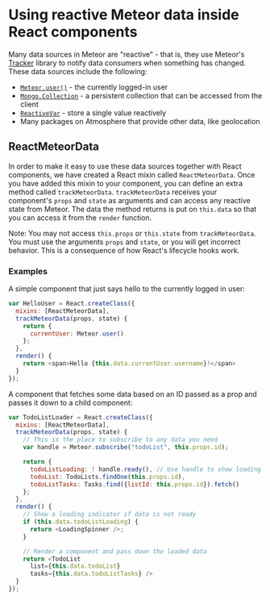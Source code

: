 <h1>Using reactive Meteor data inside React components</h1>

Many data sources in Meteor are "reactive" - that is, they use Meteor's [Tracker](https://www.meteor.com/tracker) library to notify data consumers when something has changed. These data sources include the following:

- [`Meteor.user()`](http://docs.meteor.com/#/full/meteor_user) - the currently logged-in user
- [`Mongo.Collection`](http://docs.meteor.com/#/full/collections) - a persistent collection that can be accessed from the client
- [`ReactiveVar`](http://docs.meteor.com/#/full/reactivevar_pkg) - store a single value reactively
- Many packages on Atmosphere that provide other data, like geolocation

## ReactMeteorData

In order to make it easy to use these data sources together with React components, we have created a React mixin called `ReactMeteorData`. Once you have added this mixin to your component, you can define an extra method called `trackMeteorData`. `trackMeteorData` receives your component's `props` and `state` as arguments and can access any reactive state from Meteor. The data the method returns is put on `this.data` so that you can access it from the `render` function.

Note:  You may not access `this.props` or `this.state` from `trackMeteorData`.  You must use the arguments `props` and `state`, or you will get incorrect behavior.  This is a consequence of how React's lifecycle hooks work.

### Examples

A simple component that just says hello to the currently logged in user:

```js
var HelloUser = React.createClass({
  mixins: [ReactMeteorData],
  trackMeteorData(props, state) {
    return {
      currentUser: Meteor.user()
    };
  },
  render() {
    return <span>Hello {this.data.currentUser.username}!</span>
  }
});
```

A component that fetches some data based on an ID passed as a prop and passes it down to a child component:

```js
var TodoListLoader = React.createClass({
  mixins: [ReactMeteorData],
  trackMeteorData(props, state) {
    // This is the place to subscribe to any data you need
    var handle = Meteor.subscribe("todoList", this.props.id);

    return {
      todoListLoading: ! handle.ready(), // Use handle to show loading state
      todoList: TodoLists.findOne(this.props.id),
      todoListTasks: Tasks.find({listId: this.props.id}).fetch()
    };
  },
  render() {
    // Show a loading indicator if data is not ready
    if (this.data.todoListLoading) {
      return <LoadingSpinner />;
    }

    // Render a component and pass down the loaded data
    return <TodoList
      list={this.data.todoList}
      tasks={this.data.todoListTasks} />
  }
});
```
